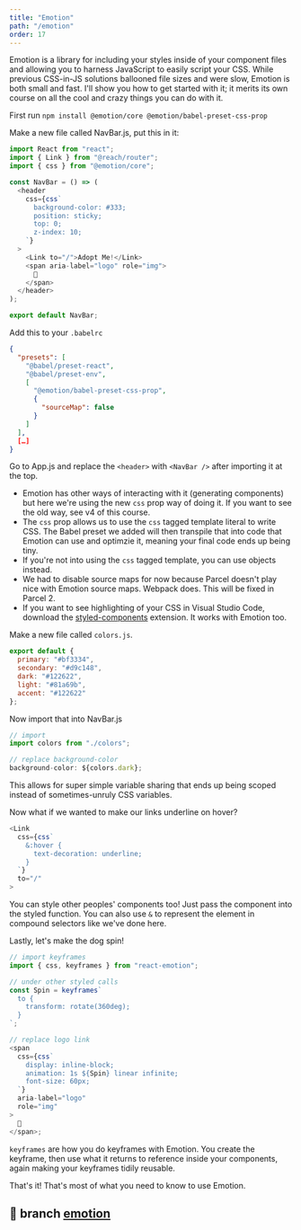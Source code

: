 ```yaml
---
title: "Emotion"
path: "/emotion"
order: 17
---
```


Emotion is a library for including your styles inside of your component files and allowing you to harness JavaScript to easily script your CSS. While previous CSS-in-JS solutions ballooned file sizes and were slow, Emotion is both small and fast. I'll show you how to get started with it; it merits its own course on all the cool and crazy things you can do with it.

First run `npm install @emotion/core @emotion/babel-preset-css-prop`

Make a new file called NavBar.js, put this in it:

```javascript
import React from "react";
import { Link } from "@reach/router";
import { css } from "@emotion/core";

const NavBar = () => (
  <header
    css={css`
      background-color: #333;
      position: sticky;
      top: 0;
      z-index: 10;
    `}
  >
    <Link to="/">Adopt Me!</Link>
    <span aria-label="logo" role="img">
      🐩
    </span>
  </header>
);

export default NavBar;
```

Add this to your `.babelrc`

```json
{
  "presets": [
    "@babel/preset-react",
    "@babel/preset-env",
    [
      "@emotion/babel-preset-css-prop",
      {
        "sourceMap": false
      }
    ]
  ],
  […]
}

```

Go to App.js and replace the `<header>` with `<NavBar />` after importing it at the top.

- Emotion has other ways of interacting with it (generating components) but here we're using the new `css` prop way of doing it. If you want to see the old way, see v4 of this course.
- The `css` prop allows us to use the `css` tagged template literal to write CSS. The Babel preset we added will then transpile that into code that Emotion can use and optimzie it, meaning your final code ends up being tiny.
- If you're not into using the `css` tagged template, you can use objects instead.
- We had to disable source maps for now because Parcel doesn't play nice with Emotion source maps. Webpack does. This will be fixed in Parcel 2.
- If you want to see highlighting of your CSS in Visual Studio Code, download the [styled-components][sc] extension. It works with Emotion too.

Make a new file called `colors.js`.

```javascript
export default {
  primary: "#bf3334",
  secondary: "#d9c148",
  dark: "#122622",
  light: "#81a69b",
  accent: "#122622"
};
```

Now import that into NavBar.js

```javascript
// import
import colors from "./colors";

// replace background-color
background-color: ${colors.dark};
```

This allows for super simple variable sharing that ends up being scoped instead of sometimes-unruly CSS variables.

Now what if we wanted to make our links underline on hover?

```javascript
<Link
  css={css`
    &:hover {
      text-decoration: underline;
    }
  `}
  to="/"
>
```

You can style other peoples' components too! Just pass the component into the styled function. You can also use `&` to represent the element in compound selectors like we've done here.

Lastly, let's make the dog spin!

```javascript
// import keyframes
import { css, keyframes } from "react-emotion";

// under other styled calls
const Spin = keyframes`
  to {
    transform: rotate(360deg);
  }
`;

// replace logo link
<span
  css={css`
    display: inline-block;
    animation: 1s ${Spin} linear infinite;
    font-size: 60px;
  `}
  aria-label="logo"
  role="img"
>
  🐩
</span>;
```

`keyframes` are how you do keyframes with Emotion. You create the keyframe, then use what it returns to reference inside your components, again making your keyframes tidily reusable.

That's it! That's most of what you need to know to use Emotion.

## 🌳 branch [emotion](https://github.com/btholt/complete-intro-to-react-v5/tree/emotion)

[sc]: https://marketplace.visualstudio.com/items?itemName=mf.vscode-styled-components&WT.mc_id=react-github-brholt
